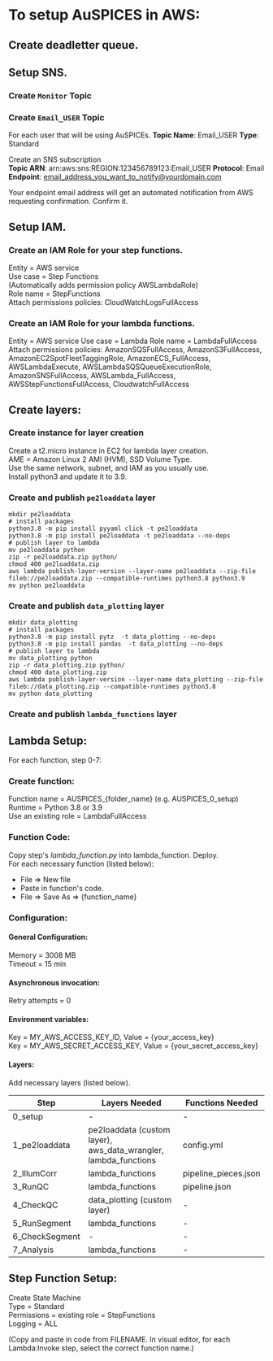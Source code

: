# To setup AuSPICES in AWS:

## Create deadletter queue.  

## Setup SNS.
### Create `Monitor` Topic
### Create `Email_USER` Topic
For each user that will be using AuSPICEs.
**Topic Name**: Email_USER
**Type**: Standard

Create an SNS subscription  
**Topic ARN**: arn:aws:sns:REGION:123456789123:Email_USER
**Protocol**: Email  
**Endpoint**: email_address_you_want_to_notify@yourdomain.com

Your endpoint email address will get an automated notification from AWS requesting confirmation.
Confirm it.

## Setup IAM.
### Create an IAM Role for your step functions.  
Entity = AWS service  
Use case = Step Functions  
(Automatically adds permission policy AWSLambdaRole)  
Role name = StepFunctions  
Attach permissions policies: CloudWatchLogsFullAccess  
### Create an IAM Role for your lambda functions.
Entity = AWS service
Use case = Lambda
Role name = LambdaFullAccess
Attach permissions policies: AmazonSQSFullAccess, AmazonS3FullAccess, AmazonEC2SpotFleetTaggingRole, AmazonECS_FullAccess, AWSLambdaExecute, AWSLambdaSQSQueueExecutionRole, AmazonSNSFullAccess, AWSLambda_FullAccess, AWSStepFunctionsFullAccess, CloudwatchFullAccess

## Create layers:
### Create instance for layer creation
Create a t2.micro instance in EC2 for lambda layer creation.  
AME = Amazon Linux 2 AMI (HVM), SSD Volume Type.  
Use the same network, subnet, and IAM as you usually use.  
Install python3 and update it to 3.9.  

### Create and publish `pe2loaddata` layer
```
mkdir pe2loaddata
# install packages
python3.8 -m pip install pyyaml click -t pe2loaddata
python3.8 -m pip install pe2loaddata -t pe2loaddata --no-deps
# publish layer to lambda
mv pe2loaddata python
zip -r pe2loaddata.zip python/
chmod 400 pe2loaddata.zip
aws lambda publish-layer-version --layer-name pe2loaddata --zip-file fileb://pe2loaddata.zip --compatible-runtimes python3.8 python3.9
mv python pe2loaddata
```
### Create and publish `data_plotting` layer
```
mkdir data_plotting
# install packages
python3.8 -m pip install pytz  -t data_plotting --no-deps
python3.8 -m pip install pandas  -t data_plotting --no-deps
# publish layer to lambda
mv data_plotting python
zip -r data_plotting.zip python/
chmod 400 data_plotting.zip
aws lambda publish-layer-version --layer-name data_plotting --zip-file fileb://data_plotting.zip --compatible-runtimes python3.8
mv python data_plotting
```

### Create and publish `lambda_functions` layer

## Lambda Setup:
For each function, step 0-7:
### Create function:
Function name = AUSPICES_{folder_name} (e.g. AUSPICES_0_setup)  
Runtime = Python 3.8 or 3.9  
Use an existing role = LambdaFullAccess  

### Function Code:
Copy step's *lambda_function.py* into lambda_function. Deploy.   
For each necessary function (listed below):
- File => New file
- Paste in function's code.
- File => Save As => {function_name}  


### Configuration:
#### General Configuration:
Memory = 3008 MB  
Timeout = 15 min
#### Asynchronous invocation:
Retry attempts = 0
#### Environment variables:
Key = MY_AWS_ACCESS_KEY_ID, Value = {your_access_key}  
Key = MY_AWS_SECRET_ACCESS_KEY, Value = {your_secret_access_key}
#### Layers:
Add necessary layers (listed below).


Step | Layers Needed | Functions Needed
--|--|--
0_setup | - | -
1_pe2loaddata | pe2loaddata (custom layer), aws_data_wrangler, lambda_functions | config.yml
2_IllumCorr | lambda_functions | pipeline_pieces.json
3_RunQC | lambda_functions | pipeline.json
4_CheckQC | data_plotting (custom layer) | -
5_RunSegment | lambda_functions | -
6_CheckSegment | - | -
7_Analysis | lambda_functions | -

## Step Function Setup:

Create State Machine  
Type = Standard  
Permissions = existing role = StepFunctions  
Logging = ALL  

(Copy and paste in code from FILENAME. In visual editor, for each Lambda:Invoke step, select the correct function name.)
